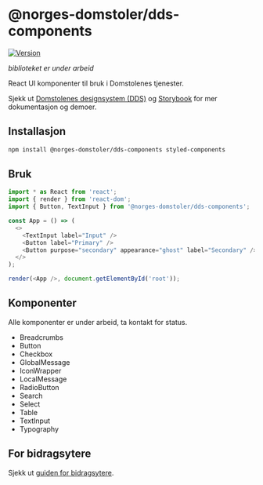 # @norges-domstoler/dds-components

[![Version](https://img.shields.io/npm/v/@norges-domstoler/dds-components)](https://www.npmjs.com/package/@norges-domstoler/dds-components)

_biblioteket er under arbeid_

React UI komponenter til bruk i Domstolenes tjenester.

Sjekk ut [Domstolenes designsystem (DDS)](https://design.domstol.no/) og [Storybook](https://domstolene.github.io/designsystem) for mer dokumentasjon og demoer.

## Installasjon

```sh
npm install @norges-domstoler/dds-components styled-components
```

## Bruk

```js
import * as React from 'react';
import { render } from 'react-dom';
import { Button, TextInput } from '@norges-domstoler/dds-components';

const App = () => (
  <>
    <TextInput label="Input" />
    <Button label="Primary" />
    <Button purpose="secondary" appearance="ghost" label="Secondary" />
  </>
);

render(<App />, document.getElementById('root'));
```

## Komponenter

Alle komponenter er under arbeid, ta kontakt for status.

- Breadcrumbs
- Button
- Checkbox
- GlobalMessage
- IconWrapper
- LocalMessage
- RadioButton
- Search
- Select
- Table
- TextInput
- Typography

## For bidragsytere

Sjekk ut [guiden for bidragsytere](https://design.domstol.no/987b33f71/p/34c962-bidra/b/3611d5).
